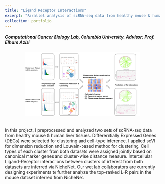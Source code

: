 ```yaml
---
title: "Ligand Receptor Interactions"
excerpt: "Parallel analysis of scRNA-seq data from healthy mouse & human liver tissues<br/><img src='/images/nichenet.png' width="70%">"
collection: portfolio
---
```

##### Computational Cancer Biology Lab, Columbia University. Advisor: Prof. Elham Azizi
<center><img src='/images/nichenet.png' width="75%"></center> <br><br>
In this project, I preprocessed and analyzed two sets of scRNA-seq data from healthy mouse & human liver tissues. Differerntially Expressed Genes (DEGs) were selected for clustering and cell-type inference. I applied scVI for dimension reduction and Louvain-based method for clustering. Cell types of each cluster from both datasets were assigned jointly based on canonical marker genes and cluster-wise distance measure. Intercellular Ligand-Receptor interactions between clusters of interest from both datasets are inferred via NicheNet. Our wet lab collaborators are currently designing experiments to further analyze the top-ranked L-R pairs in the mouse dataset inferred from NicheNet.

